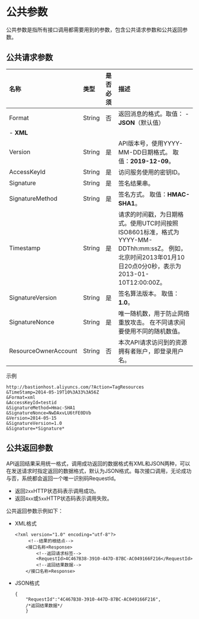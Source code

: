 # 公共参数

公共参数是指所有接口调用都需要用到的参数，包含公共请求参数和公共返回参数。

## 公共请求参数

|名称|类型|是否必须|描述|
|:-|:-|:---|:-|
|Format|String|否|返回消息的格式。取值： -   **JSON**（默认值）
-   **XML** |
|Version|String|是|API版本号，使用YYYY-MM-DD日期格式。 取值：**2019-12-09**。 |
|AccessKeyId|String|是|访问服务使用的密钥ID。|
|Signature|String|是|签名结果串。|
|SignatureMethod|String|是|签名方式。 取值：**HMAC-SHA1**。 |
|Timestamp|String|是|请求的时间戳，为日期格式。使用UTC时间按照 ISO8601标准，格式为YYYY-MM-DDThh:mm:ssZ。 例如，北京时间2013年01月10日20点0分0秒，表示为2013-01-10T12:00:00Z。 |
|SignatureVersion|String|是|签名算法版本。 取值：**1.0**。 |
|SignatureNonce|String|是|唯一随机数，用于防止网络重放攻击。 在不同请求间要使用不同的随机数值。 |
|ResourceOwnerAccount|String|否|本次API请求访问到的资源拥有者账户，即登录用户名。|

示例

```
http://bastionhost.aliyuncs.com/?Action=TagResources
&TimeStamp=2014-05-19T10%3A33%3A56Z
&Format=xml
&AccessKeyId=testid
&SignatureMethod=Hmac-SHA1
&SignatureNonce=NwDAxvLU6tFE0DVb
&Version=2014-05-15
&SignatureVersion=1.0
&Signature=*Signature*
```

## 公共返回参数

API返回结果采用统一格式，调用成功返回的数据格式有XML和JSON两种，可以在发送请求时指定返回的数据格式，默认为JSON格式。每次接口调用，无论成功与否，系统都会返回一个唯一识别码RequestId。

-   返回`2xx`HTTP状态码表示调用成功。
-   返回`4xx`或`5xx`HTTP状态码表示调用失败。

公共返回参数示例如下：

-   XML格式

    ```
    <?xml version="1.0" encoding="utf-8"?>
         <!--结果的根结点-->
        <接口名称+Response>
            <!--返回请求标签-->
            <RequestId>4C467B38-3910-447D-87BC-AC049166F216</RequestId>
            <!--返回结果数据-->
        </接口名称+Response>                        
    ```

-   JSON格式

    ```
    {
        "RequestId":"4C467B38-3910-447D-87BC-AC049166F216",
        /*返回结果数据*/
        }
    ```


